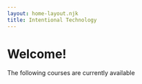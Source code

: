 ```yaml
---
layout: home-layout.njk
title: Intentional Technology
---
```

<h1>Welcome!</h1>

<p class="lead">The following courses are currently available</p>
